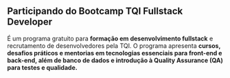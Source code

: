 ## Participando do Bootcamp TQI Fullstack Developer

É um programa gratuito para **formação em desenvolvimento fullstack** e recrutamento de desenvolvedores pela TQI. O programa apresenta **cursos, desafios práticos e mentorias em tecnologias essenciais para front-end e back-end, além de banco de dados e introdução à Quality Assurance (QA) para testes e qualidade.**
